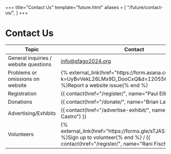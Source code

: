 +++
title="Contact Us"
template="future.html"
aliases = [
  "/future/contact-us/",
]
+++

# Contact Us

<table class="left">
<thead>
	<tr>
		<th><strong>Topic</strong></th>
		<th><strong>Contact</strong></th>
	</tr>
</thead>
<tbody>
	<tr>
		<td>General inquiries / website questions</td>
		<td><a href="mailto:info@sfago2024.org">info@sfago2024.org</a></td>
	</tr>
	<tr>
		<td>Problems or omissions on website</td>
		<td>{% external_link(href="https://form.asana.com/?k=UyBvVekL26LMx9D_DooCxQ&d=1205562629066489") %}Report a website issue{% end %}</td>
	</tr>
	<tr>
		<td>Registration</td>
		<td>{{ contact(href="/register/", name="Paul Ellison") }}</td>
	</tr>
	<tr>
		<td>Donations</td>
		<td>{{ contact(href="/donate/", name="Brian Larsen") }}</td>
	</tr>
	<tr>
		<td>Advertising/Exhibits</td>
		<td>{{ contact(href="/advertise-exhibit/", name="Maury A. Castro") }}</td>
	</tr>
	<tr>
		<td>Volunteers</td>
		<td>{% external_link(href="https://forms.gle/sTJAS18rVyu3R4me8") %}Sign up to volunteer{% end %} / {{ contact(href="/register/", name="Rani Fischer") }}</td>
	</tr>
</tbody>
</table>
